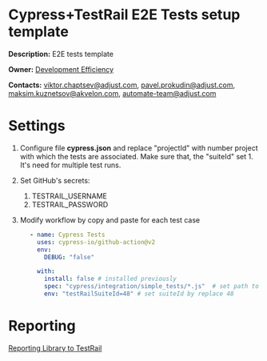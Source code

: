 # Cypress+TestRail E2E Tests setup template

**Description:** E2E tests template

**Owner:** [Development Efficiency](https://github.com/orgs/adjust/teams/development-efficiency)

**Contacts:** viktor.chaptsev@adjust.com, pavel.prokudin@adjust.com, maksim.kuznetsov@akvelon.com, automate-team@adjust.com

# Settings
1. Configure file **cypress.json** and replace "projectId" with number project with which the tests are associated. 
   Make sure that, the "suiteId" set 1. It's need for multiple test runs.

1. Set GitHub's secrets:
    1.  TESTRAIL_USERNAME
    1.  TESTRAIL_PASSWORD
   
1. Modify workflow by copy and paste for each test case
```yaml
      - name: Cypress Tests
        uses: cypress-io/github-action@v2
        env:
          DEBUG: "false"

        with:
          install: false # installed previously
          spec: "cypress/integration/simple_tests/*.js"  # set path to your test case
          env: "testRailSuiteId=48" # set suiteId by replace 48
```

# Reporting
[Reporting Library to TestRail](https://www.npmjs.com/package/cypress-testrail-reporter)
